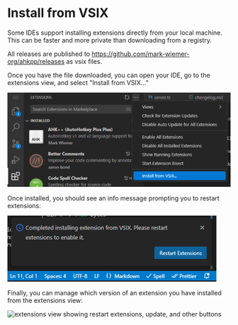 # Install from VSIX

Some IDEs support installing extensions directly from your local machine. This can be faster and more private than downloading from a registry.

All releases are published to https://github.com/mark-wiemer-org/ahkpp/releases as vsix files.

Once you have the file downloaded, you can open your IDE, go to the extensions view, and select "Install from VSIX..."

![](../image/installFromVSIX.png)

Once installed, you should see an info message prompting you to restart extensions:

![](../image/completedInstallingFromVSIXMessage.png)

Finally, you can manage which version of an extension you have installed from the extensions view:

![extensions view showing restart extensions, update, and other buttons](manageExtensionVersion.png)

